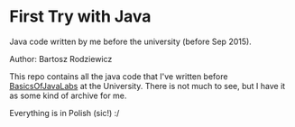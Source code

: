 # First Try with Java
Java code written by me before the university (before Sep 2015).

Author: Bartosz Rodziewicz

This repo contains all the java code that I've written before [BasicsOfJavaLabs](https://github.com/baatochan/BasicsOfJavaLabs) at the University.
There is not much to see, but I have it as some kind of archive for me.

Everything is in Polish (sic!) :/
